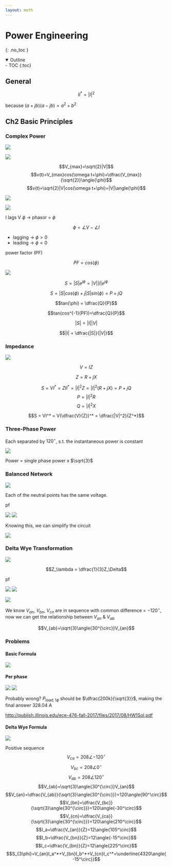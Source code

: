 ```yaml
---
layout: meth
---
```


# Power Engineering
{: .no_toc }

<details open markdown="block">
  <summary>
    Outline
  </summary>
- TOC
{:toc}
</details>

## General

$$II^* = |I|^2$$

because $(a+jb)(a-jb) = a^2+b^2$

## Ch2 Basic Principles

### Complex Power

![](https://i.imgur.com/3o7wQdH.png)

![](https://i.imgur.com/3XbIS85.png)

$$V_{max}=\sqrt{2}|V|$$
$$v(t)=V_{max}cos(\omega t+\phi)=\dfrac{V_{max}}{\sqrt{2}}\angle{\phi}$$
$$v(t)=\sqrt{2}|V|cos(\omega t+\phi)=|V|\angle{\phi}$$

![](https://i.imgur.com/eb18svI.png)

![](https://i.imgur.com/W03O4DC.png)

I lags V $\phi$ -> phasor = $\phi$ 

$$\phi = \angle V - \angle I$$


- lagging -> $\phi>0$
- leading -> $\phi<0$

power factor (PF)

$$PF = cos(\phi)$$

![](https://i.imgur.com/nknu7Ze.png)

$$S = |S|e^{j\phi} = |V||I|e^{j\phi}$$

$$S = |S|cos(\phi) + j|S|sin(\phi) = P+jQ$$

$$tan(\phi) = \dfrac{Q}{P}$$

$$tan(cos^{-1}(PF))=\dfrac{Q}{P}$$

$$|S| = |I||V|$$

$$|I| = \dfrac{|S|}{|V|}$$

### Impedance

![](https://i.imgur.com/r8TU0bZ.png)

$$V = IZ$$

$$Z = R+jX$$

$$S = VI^* = ZII^* = |I|^2Z = |I|^2(R+jX) = P+jQ$$
$$P = |I|^2R$$
$$Q = |I|^2X$$

$$S = VI^* = V(\dfrac{V}{Z})^* = \dfrac{|V|^2}{Z^*}$$

### Three-Phase Power

Each separated by $120^{\circ}$, s.t. the instantaneous power is constant

![](https://i.imgur.com/OEv0ZQ1.png)

Power = single phase power x $\sqrt{3}$

### Balanced Network

![](https://i.imgur.com/tBj8TFT.png)

Each of the neutral points has the same voltage.

pf

![](https://i.imgur.com/4X7JX1D.png)
![](https://i.imgur.com/nqq8NQf.png)

Knowing this, we can simplify the circuit

![](https://i.imgur.com/7WK1aLm.png)

### Delta Wye Transformation

![](https://i.imgur.com/m1sCilU.png)

$$Z_\lambda = \dfrac{1}{3}Z_\Delta$$

pf

![](https://i.imgur.com/tRAm6jr.png)
![](https://i.imgur.com/XCOmo93.png)

![](https://i.imgur.com/9GDDNrG.png)

We know $V_{an}$, $V_{bn}$, $V_{cn}$ are in sequence with common difference = $-120^\circ$, 
now we can get the relationship between $V_{an}$ & $V_{ab}$

$$V_{ab}=\sqrt{3}\angle{30^{\circ}}V_{an}$$

### Problems

#### Basic Formula

![](https://i.imgur.com/D3I47mk.png)

#### Per phase

![](https://i.imgur.com/nW7IRkI.png)
![](https://i.imgur.com/vArviVt.png)

Probably wrong? $P_{load, 1\phi}$ should be $\dfrac{200k}{\sqrt{3}}$, making the final answer $328.04$ A

<http://publish.illinois.edu/ece-476-fall-2017/files/2017/08/HW1Sol.pdf>

#### Delta Wye Formula

![](https://i.imgur.com/sSKJ1sE.png)

Positive sequence
$$V_{ca}=208\angle{-120^{\circ}}$$
$$V_{bc}=208\angle{0^{\circ}}$$
$$V_{ab}=208\angle{120^{\circ}}$$
$$V_{ab}=\sqrt{3}\angle{30^{\circ}}V_{an}$$
$$V_{an}=\dfrac{V_{ab}}{\sqrt{3}\angle{30^{\circ}}}=120\angle{90^\circ}$$
$$V_{bn}=\dfrac{V_{bc}}{\sqrt{3}\angle{30^{\circ}}}=120\angle{-30^\circ}$$
$$V_{cn}=\dfrac{V_{ca}}{\sqrt{3}\angle{30^{\circ}}}=120\angle{210^\circ}$$
$$I_a=\dfrac{V_{an}}{Z}=12\angle{105^\circ}$$
$$I_b=\dfrac{V_{bn}}{Z}=12\angle{-15^\circ}$$
$$I_c=\dfrac{V_{bn}}{Z}=12\angle{225^\circ}$$
$$S_{3\phi}=V_{an}I_a^*+V_{bn}I_b^*+V_{cn}I_c^*=\underline{4320\angle{-15^\circ}}$$
